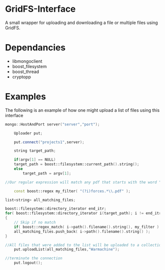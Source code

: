 GridFS-Interface
================

A small wrapper for uploading and downloading a file or multiple files using GridFS.

Dependancies
============

+ libmongoclient
+ boost_filesystem
+ boost_thread
+ cryptopp

Examples
========
The following is an example of how one might upload a list of files using this interface
```c++
mongo::HostAndPort server("server","port");

    Uploader put;

    put.connect("projects1",server);

    string target_path;

    if(argv[1] == NULL)
    target_path = boost::filesystem::current_path().string();
    else
        target_path = argv[1];

//Our regular expression will match any pdf that starts with the word "forces"

    const boost::regex my_filter( "(?i)forces.*\\.pdf" );

list<string> all_matching_files;

boost::filesystem::directory_iterator end_itr;
for( boost::filesystem::directory_iterator i(target_path); i != end_itr; ++i )
{
    // Skip if no match
    if( boost::regex_match( i->path().filename().string(), my_filter ) )// File matches, store it
    all_matching_files.push_back( i->path().filename().string() );
}

//All files that were added to the list will be uploaded to a collection named "Warmachine"
    put.uploadList(all_matching_files,"Warmachine");

//terminate the connection
    put.logout();
```
